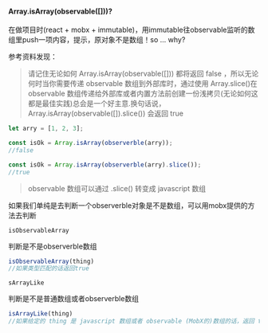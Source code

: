 ####  Array.isArray(observable([]))?

在做项目时(react + mobx + immutable)，用immutable往observable监听的数组里push一项内容，提示，原对象不是数组！so ... why?

参考资料发现：

> 请记住无论如何 Array.isArray(observable([])) 都将返回 false ，所以无论何时当你需要传递 observable 数组到外部库时，通过使用 Array.slice()在 observable 数组传递给外部库或者内置方法前创建一份浅拷贝(无论如何这都是最佳实践)总会是一个好主意.换句话说，Array.isArray(observable([]).slice()) 会返回 true

```js
let arry = [1, 2, 3];

const isOk = Array.isArray(observerble(arry));
//false

const isOk = Array.isArray(observerble(arry).slice());
//true
```

> observable 数组可以通过 .slice() 转变成 javascript 数组

如果我们单纯是去判断一个observerble对象是不是数组，可以用mobx提供的方法去判断

`isObservableArray`

判断是不是observerble数组

```js
isObservableArray(thing)
//如果类型匹配的话返回true
```

`sArrayLike`

判断是不是普通数组或者observerble数组

```js
isArrayLike(thing)
//如果给定的 thing 是 javascript 数组或者 observable (MobX的)数组的话，返回 true
```

